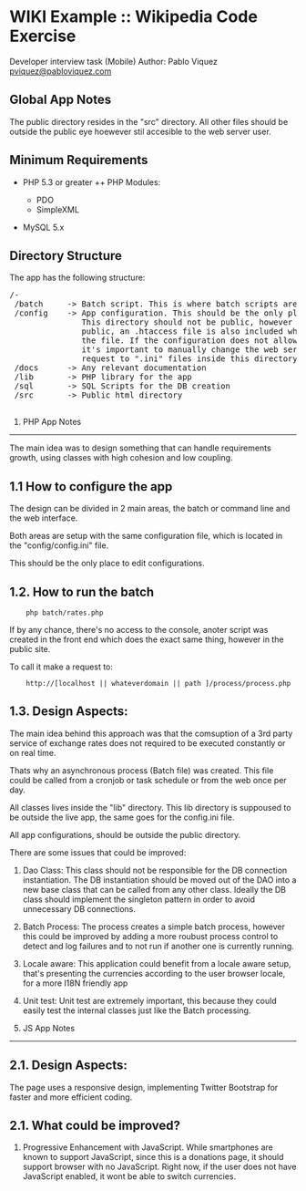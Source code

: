 WIKI Example :: Wikipedia Code Exercise
================================================================================
Developer interview task (Mobile)
Author: Pablo Viquez <pviquez@pabloviquez.com>


Global App Notes
--------------------------------------------------------------------------------
The public directory resides in the "src" directory. All other files should be
outside the public eye hoewever stil accesible to the web server user.


Minimum Requirements
--------------------------------------------------------------------------------
 + PHP 5.3 or greater
 ++ PHP Modules:
   - PDO
   - SimpleXML

 + MySQL 5.x


Directory Structure
--------------------------------------------------------------------------------
The app has the following structure:

<pre>
/-
 /batch     -> Batch script. This is where batch scripts are
 /config    -> App configuration. This should be the only place to edit configs
               This directory should not be public, however if by any chance its
               public, an .htaccess file is also included which prevents serving
               the file. If the configuration does not allow .htaccess file, then
               it's important to manually change the web server config to deny any
               request to ".ini" files inside this directory or the app for that matters.
 /docs      -> Any relevant documentation
 /lib       -> PHP library for the app
 /sql       -> SQL Scripts for the DB creation
 /src       -> Public html directory

</pre>



1. PHP App Notes
--------------------------------------------------------------------------------
The main idea was to design something that can handle requirements growth, using
classes with high cohesion and low coupling.

1.1 How to configure the app
--------------------------------------------------------------------------------
The design can be divided in 2 main areas, the batch or command line and the web
interface.

Both areas are setup with the same configuration file, which is located in the
"config/config.ini" file.

This should be the only place to edit configurations.


1.2. How to run the batch
--------------------------------------------------------------------------------

        php batch/rates.php


If by any chance, there's no access to the console, anoter script was created in
the front end which does the exact same thing, however in the public site.

To call it make a request to:

        http://[localhost || whateverdomain || path ]/process/process.php


1.3. Design Aspects:
--------------------------------------------------------------------------------

The main idea behind this approach was that the comsuption of a 3rd party service
of exchange rates does not required to be executed constantly or on real time.

Thats why an asynchronous process (Batch file) was created. This file could be
called from a cronjob or task schedule or from the web once per day.

All classes lives inside the "lib" directory. This lib directory is suppoused to
be outside the live app, the same goes for the config.ini file.

All app configurations, should be outside the public directory.


There are some issues that could be improved:
1. Dao Class: This class should not be responsible for the DB
   connection instantiation. The DB instantiation should be
   moved out of the DAO into a new base class that can be called
   from any other class. Ideally the DB class should implement the
   singleton pattern in order to avoid unnecessary DB connections.

2. Batch Process: The process creates a simple batch process, however this could
   be improved by adding a more roubust process control to detect and log failures
   and to not run if another one is currently running.

3. Locale aware: This application could benefit from a locale aware setup, that's
   presenting the currencies according to the user browser locale, for a more
   I18N friendly app

4. Unit test: Unit test are extremely important, this because they could easily
   test the internal classes just like the Batch processing.



2. JS App Notes
--------------------------------------------------------------------------------

2.1. Design Aspects:
--------------------------------------------------------------------------------
The page uses a responsive design, implementing Twitter Bootstrap for faster and
more efficient coding.



2.1. What could be improved?
--------------------------------------------------------------------------------
1. Progressive Enhancement with JavaScript. While smartphones are known to support
   JavaScript, since this is a donations page, it should support browser with
   no JavaScript. Right now, if the user does not have JavaScript enabled,
   it wont be able to switch currencies.



